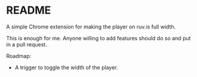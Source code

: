 README
===

A simple Chrome extension for making the player on ruv.is full width.

This is enough for me. Anyone willing to add features should do so and put in a pull request.

Roadmap:
* A trigger to toggle the width of the player.
